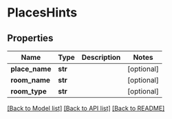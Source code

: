 # PlacesHints

## Properties
Name | Type | Description | Notes
------------ | ------------- | ------------- | -------------
**place_name** | **str** |  | [optional] 
**room_name** | **str** |  | [optional] 
**room_type** | **str** |  | [optional] 

[[Back to Model list]](../README.md#documentation-for-models) [[Back to API list]](../README.md#documentation-for-api-endpoints) [[Back to README]](../README.md)


